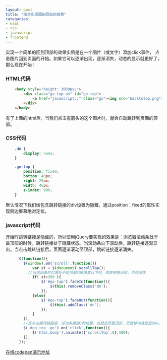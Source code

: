 ```yaml
---
layout: post
title: "简单实现回到顶部的效果"
categories:
- html
- css
- javascript
- frontend
---
```


实现一个简单的回到顶部的效果实质是在一个图片（或文字）添加click事件，
点击图片回到页面的开始。如果它可以逐渐出现，逐渐消失，动态的显示就更好了，那么现在开始！

### HTML代码

```html
    <body style="height: 3000px;">
    	<div class="go-top dn" id="go-top">
    	    <a href="javascript:;" class="go"><img src="backtotop.png"></a>
    	</div>
    </body>
```
有了上面的html后，当我们点击有箭头的这个图片时，就会自动跳转到页面的顶部。

### CSS代码

```css
    .dn {
    	display: none;
    }

    .go-top {
    	position: fixed;
    	bottom: 40px;
    	right: 20px;
    	width: 46px;
    	z-index: 999;
    }
```
默认情况下我们给包含跳转链接的div设置为隐藏，通过position：fixed的属性实现侧边屏幕绝对定位。

### javascript代码

开始时跳转链接是隐藏的，所以使用jQuery要实现的效果是：浏览器滚动条处于最顶部的时候，跳转链接处于隐藏状态。当滚动条向下滚动后，跳转链接逐渐显出，当点击跳转链接后，页面逐渐滚动至顶部，跳转链接逐渐消失。

```javascript
      $(function(){
      	$(window).on('scroll',function(){
      		var st = $(document).scrollTop();
          //当滚动条的位置处于距顶部300像素以下时，跳转链接出现，否则消失
      		if( st>300 ){
      			$('#go-top').fadeIn(function(){
      				$(this).removeClass('dn');
      			});
      		}else{
      			$('#go-top').fadeOut(function(){
      				$(this).addClass('dn');
      			});
      		}
      	});
        //当点击跳转链接后，滚动条跳到0的位置，也就是页面顶部，页面移动速度是500。
      	$('#go-top .go').on('click',function(){
      		$('html,body').animate({'scrollTop':0},500);
      	});
      });
```

[在线codepen演示地址](http://codepen.io/runfastlynda/pen/rONMrj)
